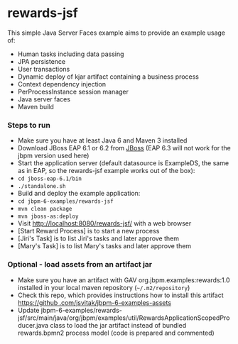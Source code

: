 rewards-jsf
=============

This simple Java Server Faces example aims to provide an example usage of:
- Human tasks including data passing
- JPA persistence
- User transactions
- Dynamic deploy of kjar artifact containing a business process
- Context dependency injection
- PerProcessInstance session manager
- Java server faces
- Maven build

### Steps to run
- Make sure you have at least Java 6 and Maven 3 installed
- Download JBoss EAP 6.1 or 6.2 from [JBoss](http://www.jboss.org/products/eap/download/) (EAP 6.3 will not work for 
the jbpm version used here)
- Start the application server (default datasource is ExampleDS, the same as in EAP, so the rewards-jsf example works out of the box):
 - `cd jboss-eap-6.1/bin`
 - `./standalone.sh`
- Build and deploy the example application:
 - `cd jbpm-6-examples/rewards-jsf`
 - `mvn clean package`
 - `mvn jboss-as:deploy`
- Visit [http://localhost:8080/rewards-jsf/](http://localhost:8080/rewards-jsf/) with a web browser
 - [Start Reward Process] is to start a new process
 - [Jiri's Task] is to list Jiri's tasks and later approve them
 - [Mary's Task] is to list Mary's tasks and later approve them
 
### Optional - load assets from an artifact jar
- Make sure you have an artifact with GAV org.jbpm.examples:rewards:1.0 installed in your local maven repository (`~/.m2/repository`)
 - Check this repo, which provides instructions how to install this artifact [https://github
 .com/jsvitak/jbpm-6-examples-assets](https://github.com/jsvitak/jbpm-6-examples-assets)
- Update jbpm-6-examples/rewards-jsf/src/main/java/org/jbpm/examples/util/RewardsApplicationScopedProducer.java class to
load the jar artifact instead of bundled rewards.bpmn2 process model (code is prepared and commented)
